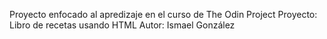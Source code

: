 Proyecto enfocado al apredizaje en el curso de The Odin Project
Proyecto: Libro de recetas usando HTML
Autor: Ismael González